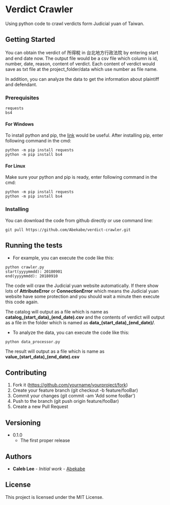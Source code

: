 # Verdict Crawler

Using python code to crawl verdicts form Judicial yuan of Taiwan. 

## Getting Started

You can obtain the verdict of 所得稅 in 台北地方行政法院 by entering start and end date now. The output file would be a csv file which column is id, number, date, reason, content of verdict.
Each content of verdict would save as txt file at the project_folder/data which use number as file name.

In addition, you can analyze the data to get the information  about plaintiff and defendant.

### Prerequisites

```
requests
bs4
```
#### For Windows
To install python and pip, the [link](https://ithelp.ithome.com.tw/articles/10210071?sc=rss.qu) would be useful.
After installing pip, enter following command in the cmd:
```
python -m pip install requests
python -m pip install bs4
```

#### For Linux

Make sure your python and pip is ready, enter following command in the cmd:
```
python -m pip install requests
python -m pip install bs4
```

### Installing

You can download the code from github directly or use command line:

```
git pull https://github.com/Abekabe/verdict-crawler.git
```


## Running the tests
* For example, you can execute the code like this:

```
python crawler.py
start(yyyymmdd): 20180901
end(yyyymmdd): 20180910
```
The code will craw the Judicial yuan website automatically. If there show lots of **AttributeError** or **ConnectionError** which means the Judicial yuan website have some protection and you should wait a minute then execute this code again.

The catalog will output as a file which is name as **catalog_(start_data)_(end_date).csv** and the contents of verdict will output as a file in the folder which is named as **data_(start_data)_(end_date)/**.

* To analyze the data, you can execute the code like this:
```
python data_processor.py
```
The result will output as a file which is name as **value_(start_data)_(end_date).csv**

## Contributing

1. Fork it (https://github.com/yourname/yourproject/fork)
2. Create your feature branch (git checkout -b feature/fooBar)
3. Commit your changes (git commit -am 'Add some fooBar')
4. Push to the branch (git push origin feature/fooBar)
5. Create a new Pull Request

## Versioning

* 0.1.0
    + The first proper release

## Authors

* **Caleb Lee** - *Initial work* - [Abekabe](https://github.com/Abekabe)

## License

This project is licensed under the MIT License.